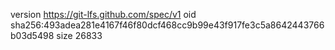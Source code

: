 version https://git-lfs.github.com/spec/v1
oid sha256:493adea281e4167f46f80dcf468cc9b99e43f917fe3c5a8642443766b03d5498
size 26833
